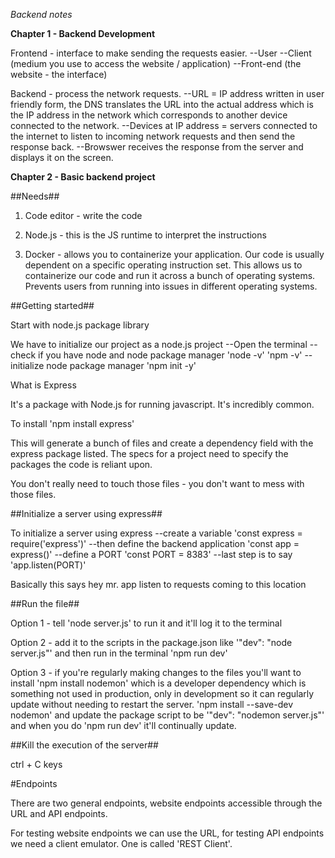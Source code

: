 *Backend notes*

**Chapter 1 - Backend Development**

Frontend - interface to make sending the requests easier.
    --User
    --Client (medium you use to access the website / application)
    --Front-end (the website - the interface)

Backend - process the network requests.
    --URL = IP address written in user friendly form, the DNS translates the URL into the actual address which is the IP address in the network which corresponds to another device connected to the network.
    --Devices at IP address = servers connected to the internet to listen to incoming network requests and then send the response back.
    --Browswer receives the response from the server and displays it on the screen.

**Chapter 2 - Basic backend project**

##Needs##

1. Code editor - write the code

2. Node.js - this is the JS runtime to interpret the instructions

3. Docker - allows you to containerize your application. Our code is usually dependent on a specific operating instruction set. This allows us to containerize our code and run it across a bunch of operating systems. Prevents users from running into issues in different operating systems.

##Getting started##

Start with node.js package library

We have to initialize our project as a node.js project
    --Open the terminal
    --check if you have node and node package manager 'node -v' 'npm -v'
    --initialize node package manager 'npm init -y'

What is Express

It's a package with Node.js for running javascript. It's incredibly common.

To install 'npm install express'

This will generate a bunch of files and create a dependency field with the express package listed. The specs for a project need to specify the packages the code is reliant upon.

You don't really need to touch those files - you don't want to mess with those files.

##Initialize a server using express##

To initialize a server using express
   --create a variable 'const express = require('express')'
   --then define the backend application 'const app = express()'
   --define a PORT 'const PORT = 8383'
   --last step is to say 'app.listen(PORT)'

Basically this says hey mr. app listen to requests coming to this location

##Run the file##

Option 1 - tell 'node server.js' to run it and it'll log it to the terminal

Option 2 - add it to the scripts in the package.json like '"dev": "node server.js"' and then run in the terminal 'npm run dev'

Option 3 - if you're regularly making changes to the files you'll want to install 'npm install nodemon' which is a developer dependency which is something not used in production, only in development so it can regularly update without needing to restart the server. 'npm install --save-dev nodemon' and update the package script to be '"dev": "nodemon server.js"' and when you do 'npm run dev' it'll continually update.

##Kill the execution of the server##

ctrl + C keys

#Endpoints

There are two general endpoints, website endpoints accessible through the URL and API endpoints.

For testing website endpoints we can use the URL, for testing API endpoints we need a client emulator. One is called 'REST Client'.
